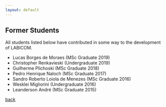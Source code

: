 ```yaml
---
layout: default
---
```


## Former Students

All students listed below have contributed in some way to the development of LABICOM.

<ul>

<li>Lucas Borges de Moraes (MSc Graduate 2019)</li>
<li>Christopher Renkavieski (Undergraduate 2019)</li>
<li>Guilherme Plichoski (MSc Graduate 2018)</li>
<li>Pedro Henrique Naloch (MSc Graduate 2017)</li>
<li>Sandro Roberto Loiola de Menezes (MSc Graduate 2016)</li>
<li>Wesklei Migliorini (Undergraduate 2016)</li>
<li>Leanderson André (MSc Graduate 2015)</li>

</ul>

[back](./)

